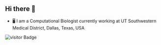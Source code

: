 ## Hi there 👋


- :desktop_computer: I am a Computational Biologist currently working at UT Southwestern Medical District, Dallas, Texas, USA

<!--
**gyanmishra/gyanmishra** is a ✨ _special_ ✨ repository because its `README.md` (this file) appears on your GitHub profile.

Here are some ideas to get you started:

- 🔭 I’m currently working on ...
- 🌱 I’m currently learning ...
- 👯 I’m looking to collaborate on ...
- 🤔 I’m looking for help with ...
- 💬 Ask me about ...
- 📫 How to reach me: ...
- 😄 Pronouns: ...
- ⚡ Fun fact: ...
-->






![visitor Badge](https://visitor-badge.laobi.icu/badge?page_id=gyanmishra.gyanmishra)
